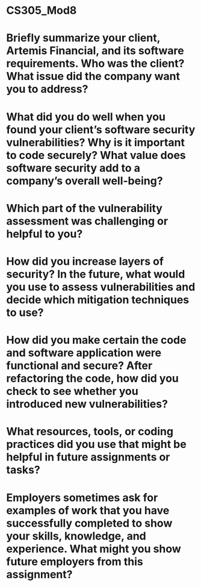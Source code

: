 # CS305_Mod8
# Briefly summarize your client, Artemis Financial, and its software requirements. Who was the client? What issue did the company want you to address?

# What did you do well when you found your client’s software security vulnerabilities? Why is it important to code securely? What value does software security add to a company’s overall well-being?

# Which part of the vulnerability assessment was challenging or helpful to you?

# How did you increase layers of security? In the future, what would you use to assess vulnerabilities and decide which mitigation techniques to use?

# How did you make certain the code and software application were functional and secure? After refactoring the code, how did you check to see whether you introduced new vulnerabilities?

# What resources, tools, or coding practices did you use that might be helpful in future assignments or tasks?

# Employers sometimes ask for examples of work that you have successfully completed to show your skills, knowledge, and experience. What might you show future employers from this assignment?

